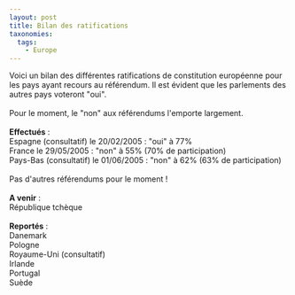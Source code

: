 ```yaml
---
layout: post
title: Bilan des ratifications
taxonomies: 
  tags: 
    - Europe
---
```

Voici un bilan des différentes ratifications de constitution européenne pour les pays ayant recours au référendum. Il est évident que les parlements des autres pays voteront "oui".<br />
<br />
Pour le moment, le "non" aux référendums l'emporte largement.<br />
<br />
<b>Effectués</b> :<br />
Espagne (consultatif) le 20/02/2005 : "oui" à 77%<br />
France le 29/05/2005 : "non" à 55% (70% de participation)<br />
Pays-Bas (consultatif) le 01/06/2005 : "non" à 62% (63% de participation)<br />
<br />
Pas d'autres référendums pour le moment !<br />
<br />
<b>A venir</b> :<br />
République tchèque<br />
<br />
<b>Reportés</b> :<br />
Danemark<br />
Pologne<br />
Royaume-Uni (consultatif)<br />
Irlande<br />
Portugal<br />
Suède
